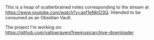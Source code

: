 
This is a heap of scatterbrained notes corresponding to the stream at https://www.youtube.com/watch?v=aqf1eNktO3Q. Intended to be consumed as an Obsidian Vault.

The project I'm working on: https://github.com/yallowraven/freemusicarchive-downloader